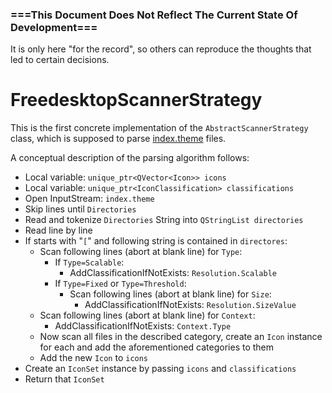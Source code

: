 ### ===This Document Does Not Reflect The Current State Of Development===
It is only here "for the record", so others can reproduce the thoughts that led to certain decisions.

# FreedesktopScannerStrategy

This is the first concrete implementation of the `AbstractScannerStrategy` class, which is supposed to parse [index.theme](http://standards.freedesktop.org/icon-theme-spec/icon-theme-spec-latest.html) files.

A conceptual description of the parsing algorithm follows:

- Local variable: `unique_ptr<QVector<Icon>> icons`
- Local variable: `unique_ptr<IconClassification> classifications`
- Open InputStream: `index.theme`
- Skip lines until `Directories`
- Read and tokenize `Directories` String into `QStringList directories`
- Read line by line
- If starts with "`[`" and following string is contained in `directores`:
    - Scan following lines (abort at blank line) for `Type`:
        - If `Type=Scalable`:
            - AddClassificationIfNotExists: `Resolution.Scalable`
        - If `Type=Fixed` or `Type=Threshold`:
            - Scan following lines (abort at blank line) for `Size`:
                - AddClassificationIfNotExists: `Resolution.SizeValue`
    - Scan following lines (abort at blank line) for `Context`:
        - AddClassificationIfNotExists: `Context.Type`
    - Now scan all files in the described category, create an `Icon` instance for each and add the aforementioned categories to them
    - Add the new `Icon` to `icons`
- Create an `IconSet` instance by passing `icons` and `classifications`
- Return that `IconSet`
                
               
            
            